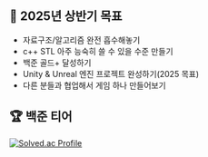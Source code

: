 
## 🎯 2025년 상반기 목표
- 자료구조/알고리즘 완전 흡수해놓기
- c++ STL 아주 능숙히 쓸 수 있을 수준 만들기
- 백준 골드+ 달성하기
- Unity & Unreal 엔진 프로젝트 완성하기(2025 목표)
- 다른 분들과 협업해서 게임 하나 만들어보기

## 🏆 백준 티어
[![Solved.ac Profile](http://mazassumnida.wtf/api/generate_badge?boj=jwpp21)](https://solved.ac/jwpp21)

